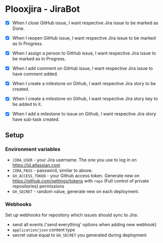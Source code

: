 # Plooxjira - JiraBot

- [x] When I close GitHub issue, I want respective Jira issue to be marked as Done.
- [x] When I reopen GitHub issue, I want respective Jira issue to be marked as In Progress.

- [x] When I assign a person to GitHub issue, I want respective Jira issue to be marked as In Progress.

- [x] When I add comment on GitHub issue, I want respective Jira issue to have comment added.

- [x] When I create a milestone on Github, I want respective Jira story to be created.
- [x] When I create a milestone on Github, I want respective Jira story key to be added to it.

- [x] When I add a milestone to issue on Github, I want respective Jira story have sub-task created.

## Setup

### Environment variables
* `JIRA_USER` - your Jira username. The one you use to log in on https://id.atlassian.com
* `JIRA_PASS` - password, similar to above.
* `GH_ACCESS_TOKEN` - your Github access token. Generate new on https://github.com/settings/tokens with `repo` (Full control of private repositories) permissions
* `GH_SECRET` - random value, generate new on each deployment.

### Webhooks
Set up webhooks for repository which issues should sync to Jira:
* send all events ('send everything' options when adding new webhook)
* `application/json` content type
* secret value equal to `GH_SECRET` you generated during deployment
